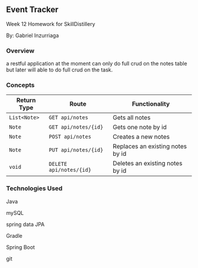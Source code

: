 ## Event Tracker

Week 12 Homework for SkillDistillery

By: Gabriel Inzurriaga
### Overview

a restful application at the moment can only do full crud on the notes table but later will able to do full crud on the task.


### Concepts

| Return Type | Route                 | Functionality                  |
|-------------|-----------------------|--------------------------------|
| `List<Note>`  |`GET api/notes`        | Gets all notes                 |
| `Note`        |`GET api/notes/{id}`   | Gets one note by id            |
| `Note`        |`POST api/notes`       | Creates a new notes             |
| `Note`        |`PUT api/notes/{id}`   | Replaces an existing notes by id|
| `void`     |`DELETE api/notes/{id}`| Deletes an existing notes by id |


### Technologies Used

Java

mySQL

spring data JPA

Gradle

Spring Boot

git